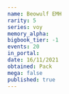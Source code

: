 ```yaml
---
name: Beowulf EMH
rarity: 5
series: voy
memory_alpha:
bigbook_tier: -1
events: 20
in_portal:
date: 16/11/2021
obtained: Pack
mega: false
published: true
---
```



